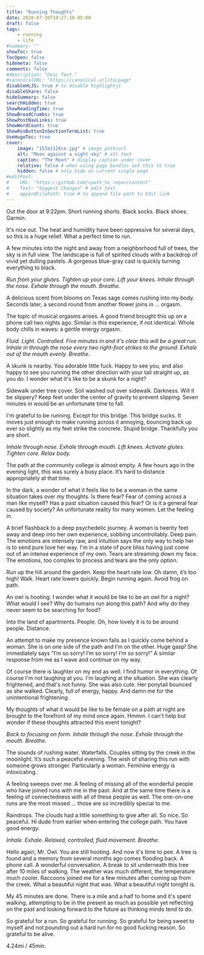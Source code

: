 ```yaml
---
title: "Running Thoughts"
date: 2020-07-30T19:27:18-05:00
draft: false
tags:
    - running
    - life
#summary: ""
showToc: true
TocOpen: false
hidemeta: false
comments: false
#description: "Desc Text."
#canonicalURL: "https://canonical.url/to/page"
disableHLJS: true # to disable highlightjs
disableShare: false
hideSummary: false
searchHidden: true
ShowReadingTime: true
ShowBreadCrumbs: true
ShowPostNavLinks: true
ShowWordCount: true
ShowRssButtonInSectionTermList: true
UseHugoToc: true
cover:
    image: "153a1126ce.jpg" # image path/url
    alt: "Moon against a night sky" # alt text
    caption: "The Moon" # display caption under cover
    relative: false # when using page bundles set this to true
    hidden: false # only hide on current single page
#editPost:
#    URL: "https://github.com/<path_to_repo>/content"
#    Text: "Suggest Changes" # edit text
#    appendFilePath: true # to append file path to Edit link
---
```


Out the door at 9:22pm. Short running shorts. Black socks. Black shoes. Garmin.

It's nice out. The heat and humidity have been oppressive for several days, so this is a huge relief. What a perfect time to run.

A few minutes into the night and away from a neighborhood full of trees, the sky is in full view. The landscape is full of spirited clouds with a backdrop of vivid yet dulling pastels. A gorgeous blue-gray cast is quickly turning everything to black.

*Run from your glutes. Tighten up your core. Lift your knees. Inhale through the nose. Exhale through the mouth. Breathe.*

A delicious scent from blooms on Texas sage comes rushing into my body. Seconds later, a second round from another flower joins in ... orgasm.

The topic of musical orgasms arises. A good friend brought this up on a phone call two nights ago. Similar is this experience, if not identical. Whole body chills in waves: a gentle energy orgasm.

*Fluid. Light. Controlled. Five minutes in and it's clear this will be a great run. Inhale in through the nose every two right-foot strikes to the ground. Exhale out of the mouth evenly. Breathe.*

A skunk is nearby. You adorable little fuck. Happy to see you, and also happy to see you running the other direction with your tail straight up, as you do. I wonder what it's like to be a skunk for a night?

Sidewalk under tree cover. Soil washed out over sidewalk. Darkness. Will it be slippery? Keep feet under the center of gravity to prevent slipping. Seven minutes in would be an unfortunate time to fall.

I'm grateful to be running. Except for this bridge. This bridge sucks. It moves just enough to make running across it annoying, bouncing back up ever so slightly as my feet strike the concrete. Stupid bridge. Thankfully you are short.

*Inhale through nose. Exhale through mouth. Lift knees. Activate glutes. Tighten core. Relax body.*

The path at the community college is almost empty. A few hours ago in the evening light, this was surely a busy place. It’s hard to distance appropriately at that time.

In the dark, a wonder of what it feels like to be a woman in the same situation takes over my thoughts. Is there fear? Fear of coming across a man like myself? Has a past situation caused this fear? Or is it a general fear caused by society? An unfortunate reality for many women. Let the feeling in.

A brief flashback to a deep psychedelic journey. A woman is twenty feet away and deep into her own experience, sobbing uncontrollably. Deep pain. The emotions are intensely raw, and intuition says the only way to help her is to send pure love her way. I'm in a state of pure bliss having just come out of an intense experience of my own. Tears are streaming down my face. The emotions, too complex to process and tears are the only option.

Run up the hill around the garden. Keep the heart rate low. Oh damn, it’s too high! Walk. Heart rate lowers quickly. Begin running again. Avoid frog on path.

An owl is hooting. I wonder what it would be like to be an owl for a night? What would I see? Why do humans run along this path? And why do they never seem to be searching for food?

Into the land of apartments. People. Oh, how lovely it is to be around people. Distance.

An attempt to make my presence known fails as I quickly come behind a woman. She is on one side of the path and I’m on the other. Huge gasp! She immediately says “I’m so sorry! I’m so sorry! I’m so sorry!” A similar response from me as I wave and continue on my way.

Of course there is laughter on my end as well. I find humor in everything. Of course I'm not laughing at you. I'm laughing at the situation. She was clearly frightened, and that's not funny. She was also cute. Her ponytail bounced as she walked. Clearly, full of energy, happy. And damn me for the unintentional frightening.

My thoughts of what it would be like to be female on a path at night are brought to the forefront of my mind once again. Hmmm. I can't help but wonder if these thoughts attracted this event tonight?

*Back to focusing on form. Inhale through the nose. Exhale through the mouth. Breathe.*

The sounds of rushing water. Waterfalls. Couples sitting by the creek in the moonlight. It’s such a peaceful evening. The wish of sharing this run with someone grows stronger. Particularly a woman. Feminine energy is intoxicating.

A feeling sweeps over me. A feeling of missing all of the wonderful people who have joined runs with me in the past. And at the same time there is a feeling of connectedness with all of these people as well. The one-on-one runs are the most missed ... those are so incredibly special to me.

Raindrops. The clouds had a little something to give after all. So nice. So peaceful. Hi dude from earlier when entering the college path. You have good energy.

*Inhale. Exhale. Relaxed, controlled, fluid movement. Breathe.*

Hello again, Mr. Owl. You are still hooting. And now it's time to pee. A tree is found and a memory from several months ago comes flooding back. A phone call. A wonderful conversation. A break to sit underneath this tree after 10 miles of walking. The weather was much different, the temperature much cooler. Raccoons joined me for a few minutes after coming up from the creek. What a beautiful night that was. What a beautiful night tonight is.

My 45 minutes are done. There is a mile and a half to home and it's spent walking, attempting to be in the present as much as possible yet reflecting on the past and looking forward to the future as thinking minds tend to do.

So grateful for a run. So grateful for running. So grateful for being sweet to myself and not pounding out a hard run for no good fucking reason. So grateful to be alive.

4.24mi / 45min.

